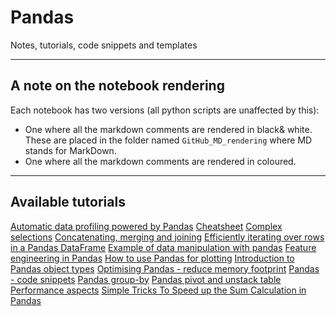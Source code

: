 # Pandas
Notes, tutorials, code snippets and templates
***

## A note on the notebook rendering
Each notebook has two versions (all python scripts are unaffected by this):
- One where all the markdown comments are rendered in black& white. These are placed in the folder named `GitHub_MD_rendering` where MD stands for MarkDown.
- One where all the markdown comments are rendered in coloured. 
***

## Available tutorials
[Automatic data profiling powered by Pandas]()
[Cheatsheet]()
[Complex selections]()
[Concatenating, merging and joining]()
[Efficiently iterating over rows in a Pandas DataFrame]()
[Example of data manipulation with pandas]()
[Feature engineering in Pandas]()
[How to use Pandas for plotting]()
[Introduction to Pandas object types]()
[Optimising Pandas - reduce memory footprint]()
[Pandas - code snippets]()
[Pandas group-by]()
[Pandas pivot and unstack table]()
[Performance aspects]()
[Simple Tricks To Speed up the Sum Calculation in Pandas]()